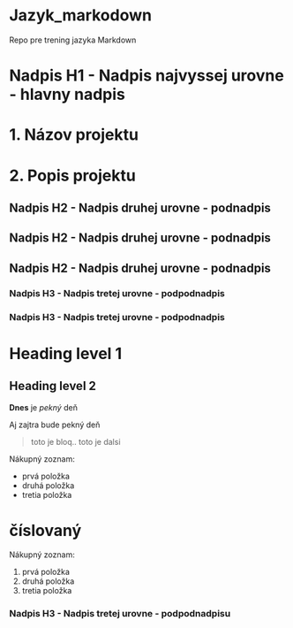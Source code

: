 # Jazyk_markodown
Repo pre trening jazyka Markdown

# Nadpis H1 - Nadpis najvyssej urovne - hlavny nadpis

 

# 1. Názov projektu

 

 

# 2. Popis projektu

 

## Nadpis H2 - Nadpis druhej urovne - podnadpis

 

## Nadpis H2 - Nadpis druhej urovne - podnadpis

 

## Nadpis H2 - Nadpis druhej urovne - podnadpis

 

### Nadpis H3 - Nadpis tretej urovne - podpodnadpis

 

### Nadpis H3 - Nadpis tretej urovne - podpodnadpis

 Heading level 1
===============

Heading level 2
---------------

**Dnes** je _pekný_ deň  

Aj zajtra bude pekný deň

> toto je bloq..
> toto je dalsi


Nákupný zoznam:
- prvá položka
- druhá položka
- tretia položka

# číslovaný

Nákupný zoznam:
1. prvá položka
1. druhá položka
1. tretia položka

### Nadpis H3 - Nadpis tretej urovne - podpodnadpisu
